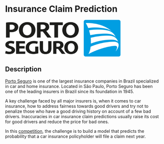 # Insurance Claim Prediction

<img title="Porto Seguro" src="img/porto-seguro-logo-1-3.png" alt="Porto Seguro" align="center" height="120px">

## Description

[Porto Seguro](https://www.portoseguro.com.br/en/institutional) is one of the largest insurance companies in Brazil specialized in car and home insurance. Located in São Paulo, Porto Seguro has been one of the leading insurers in Brazil since its foundation in 1945.

A key challenge faced by all major insurers is, when it comes to car insurance, how to address fairness towards good drivers and try not to penalize those who have a good driving history on account of a few bad drivers. Inaccuracies in car insurance claim predictions usually raise its cost for good drivers and reduce the price for bad ones.

In this [competition](https://www.kaggle.com/c/porto-seguro-safe-driver-prediction/), the challenge is to build a model that predicts the probability that a car insurance policyholder will file a claim next year.
